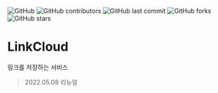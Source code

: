 ![GitHub](https://img.shields.io/github/license/JoungSik/LinkCloud)
![GitHub contributors](https://img.shields.io/github/contributors/JoungSik/LinkCloud)
![GitHub last commit](https://img.shields.io/github/last-commit/JoungSik/LinkCloud)
![GitHub forks](https://img.shields.io/github/forks/JoungSik/LinkCloud?style=social)
![GitHub stars](https://img.shields.io/github/stars/JoungSik/LinkCloud?style=social)

# LinkCloud
링크를 저장하는 서비스

> 2022.05.08 리뉴얼
